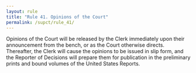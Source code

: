 ```yaml
---
layout: rule
title: "Rule 41. Opinions of the Court"
permalink: /supct/rule_41/
---
```


Opinions of the Court will be released by the Clerk immediately upon their announcement from the bench, or as the Court otherwise directs. Thereafter, the Clerk will cause the opinions to be issued in slip form, and the Reporter of Decisions will prepare them for publication in the preliminary prints and bound volumes of the United States Reports.